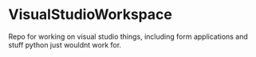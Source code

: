 # VisualStudioWorkspace

Repo for working on visual studio things, including form applications and stuff python just wouldnt work for.
